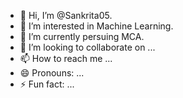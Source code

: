 - 👋 Hi, I’m @Sankrita05.
- 👀 I’m interested in Machine Learning.
- 🌱 I’m currently persuing MCA. 
- 💞️ I’m looking to collaborate on ...
- 📫 How to reach me ...
- 😄 Pronouns: ...
- ⚡ Fun fact: ...

<!---
Sankrita05/Sankrita05 is a ✨ special ✨ repository because its `README.md` (this file) appears on your GitHub profile.
You can click the Preview link to take a look at your changes.
--->
